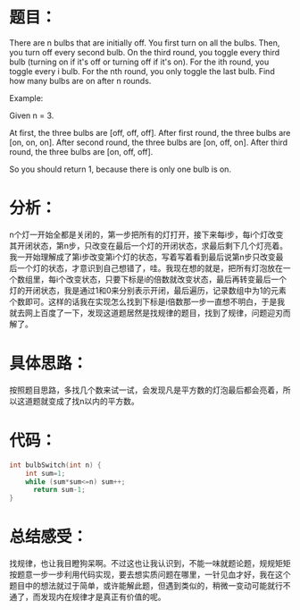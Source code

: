 题目：
==
There are n bulbs that are initially off. You first turn on all the bulbs. Then, you turn off every second bulb. On the third round, you toggle every third bulb (turning on if it's off or turning off if it's on). For the ith round, you toggle every i bulb. For the nth round, you only toggle the last bulb. Find how many bulbs are on after n rounds.

Example:

Given n = 3. 

At first, the three bulbs are [off, off, off].
After first round, the three bulbs are [on, on, on].
After second round, the three bulbs are [on, off, on].
After third round, the three bulbs are [on, off, off]. 

So you should return 1, because there is only one bulb is on.

分析：
==
n个灯一开始全都是关闭的，第一步把所有的灯打开，接下来每i步，每i个灯改变其开闭状态，第n步，只改变在最后一个灯的开闭状态，求最后剩下几个灯亮着。我一开始理解成了第i步改变第i个灯的状态，写着写着看到最后说第n步只改变最后一个灯的状态，才意识到自己想错了，哇。我现在想的就是，把所有灯泡放在一个数组里，每i个改变状态，只要下标是i的倍数就改变状态，最后再转变最后一个灯的开闭状态，我是通过1和0来分别表示开闭，最后遍历，记录数组中为1的元素个数即可。这样的话我在实现怎么找到下标是i倍数那一步一直想不明白，于是我就去网上百度了一下，发现这道题居然是找规律的题目，找到了规律，问题迎刃而解了。

具体思路：
==
按照题目思路，多找几个数来试一试，会发现凡是平方数的灯泡最后都会亮着，所以这道题就变成了找n以内的平方数。

代码：
==
```C
int bulbSwitch(int n) {
    int sum=1;
    while (sum*sum<=n) sum++;
      return sum-1;
}
```

总结感受：
==
找规律，也让我目瞪狗呆啊。不过这也让我认识到，不能一味就题论题，规规矩矩按题意一步一步利用代码实现，要去想实质问题在哪里，一针见血才好，我在这个题目中的想法就过于简单，或许能解此题，但遇到类似的，稍微一变动可能就行不通了，而发现内在规律才是真正有价值的呢。
